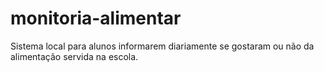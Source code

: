 # monitoria-alimentar
 Sistema local para alunos informarem diariamente se gostaram ou não da alimentação servida na escola.
